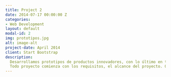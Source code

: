 ```yaml
---
title: Project 2
date: 2014-07-17 00:00:00 Z
categories:
- Web Development
layout: default
modal-id: 2
img: prototipos.jpg
alt: image-alt
project-date: April 2014
client: Start Bootstrap
description: 
  Desarrollamos prototipos de productos innovadores, con lo último en tecnología. Para que tu solo te encargues de venderlo.
  Todo proyecto comienza con los requisitos, el alcance del proyecto. Qué debe tener el producto final y qué no. Respecto a esos datos nosotros investigaremos, diseñaremos y produciremos el producto que usted desee.
---
```


